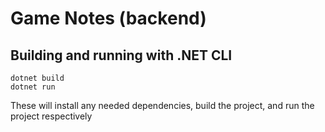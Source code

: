 # Game Notes (backend)

## Building and running with .NET CLI
```console
dotnet build
dotnet run
```
These will install any needed dependencies, build the project, and run
the project respectively
